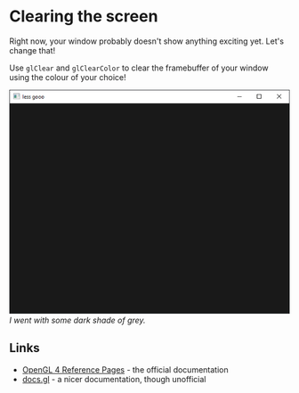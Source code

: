 # Clearing the screen

Right now, your window probably doesn't show anything exciting yet. Let's change
that!

Use `glClear` and `glClearColor` to clear the framebuffer of your window using
the colour of your choice!

![A cleared window](./res/win_clear.png) _I went with some dark shade of grey._

## Links

- [OpenGL 4 Reference Pages][opengl-refpages] - the official documentation
- [docs.gl] - a nicer documentation, though unofficial

[opengl-refpages]: https://www.khronos.org/registry/OpenGL-Refpages/gl4/
[docs.gl]: http://docs.gl
